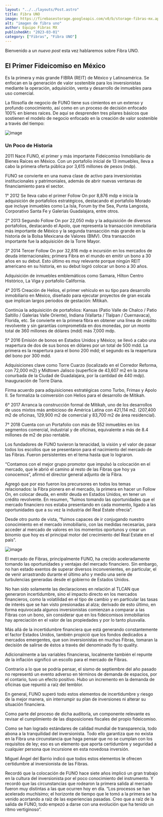 ```yaml
---
layout: "../../layouts/Post.astro"
title: Fibra UNO
image: https://firebasestorage.googleapis.com/v0/b/storage-fibras-mx.appspot.com/o/post%2Ffuno.png?alt=media&token=870f7e40-1629-4173-8363-293f8da8307a
alt: "imagen de fibra uno"
author: Equipo Fibras MX
publishedAt: "2023-03-01"
category: ["Fibras", "Fibra UNO"]
---
```


<!-- @format -->

Bienvenido a un _nuevo post_ esta vez hablaremos sobre Fibra UNO.

## El Primer Fideicomiso en México

Es la primera y más grande FIBRA (REIT) de México y Latinoamérica. Se enfocan en la generación de valor sostenible para los inversionistas mediante la operación, adquisición, venta y desarrollo de inmuebles para uso comercial.

La filosofía de negocio de FUNO tiene sus cimientos en un extenso y profundo conocimiento, así como en un proceso de decisión enfocado 100% en bienes raíces. De aquí se desprenden tres pilares básicos que sostienen el modelo de negocio enfocado en la creación de valor sostenible a través del tiempo:

![image](../../images/funo-torre.png)

### Un Poco de Historia

2011 Nace FUNO, el primer y más importante Fideicomiso Inmobiliario de Bienes Raíces en México. Con un portafolio inicial de 13 inmuebles, lleva a cabo la primera oferta pública por 3,615 millones de pesos (mdp).

FUNO se convierte en una nueva clase de activo para inversionistas institucionales y patrimoniales, además de abrir nuevas ventanas de financiamiento para el sector.

1° 2012 Se lleva cabo el primer Follow On por 8,876 mdp e inicia la adquisición de portafolios estratégicos, destacando el portafolio Morado que incluye inmuebles como La Isla, Forum by the Sea, Punta Langosta, Corporativo Santa Fe y Galerías Guadalajara, entre otros.

2° 2013 Segundo Follow On por 22,050 mdp y la adquisición de diversos portafolios, destacando el Apolo, que representa la transacción inmobiliaria más importante de México y la segunda transacción más grande en la historia de la Bolsa Mexicana de Valores (BMV). Otra transacción importante fue la adquisición de la Torre Mayor.

3° 2014 Tercer Follow On por 32,816 mdp e incursión en los mercados de deuda internacionales; primera Fibra en el mundo en emitir un bono a 30 años en su debut. Esto último es muy relevante porque ningún REIT americano en su historia, en su debut logró colocar un bono a 30 años.

Adquisición de inmuebles emblemáticos como Samara, Hilton Centro Histórico, La Viga y portafolio California.

4° 2015 Creación de Helios, el primer vehículo en su tipo para desarrollo inmobiliario en México, diseñado para ejecutar proyectos de gran escala que implican largos periodos de gestación: Mítikah.

Continúa la adquisición de portafolios: Kansas (Patio Valle de Chalco / Patio Saltillo / Galerías Valle Oriente), Indiana (Vallarta / Tlalpan / Cuernavaca), Florida, etc.
Se convierte en la primera fibra en obtener una línea de crédito revolvente y sin garantías comprometida en dos monedas, por un monto total de 360 millones de dólares (mdd) más 7,000 mdp.

5° 2016 Emisión de bonos en Estados Unidos y México; se llevó a cabo una reapertura de dos de sus bonos en dólares por un total de 500 mdd. La primera es la reapertura para el bono 200 mdd; el segundo es la reapertura del bono por 300 mdd.

Adquisiciones clave como Torre Cuarzo (localizado en el Corredor Reforma, con 72,000 m2) y Midtown Jalisco (superficie de 43,607 m2 en la zona conurbada de la Ciudad de Guadalajara, por la cantidad de 440 mdp).
Inauguración de Torre Diana.

Firma acuerdo para adquisiciones estratégicas como Turbo, Frimax y Apolo II.
Se formaliza la coinversión con Helios para el desarrollo de Mítikah.

6° 2017 Arranca la construcción formal de Mítikah, uno de los desarrollos de usos mixtos más ambicioso de América Latina con 421,114 m2. (207,400 m2 de oficinas, 129,900 m2 de comercial y 83,700 m2 de área residencial).

7° 2018 Cuenta con un Portafolio con más de 552 inmuebles en los segmentos comercial, industrial y de oficinas, equivalente a más de 8.4 millones de m2 de piso rentable.

Los fundadores de FUNO tuvieron la tenacidad, la visión y el valor de pasar todos los escollos que se presentaron para el nacimiento del mercado de las Fibras. Fueron persistentes en el tema hasta que lo lograron.

“Contamos con el mejor grupo promotor que impulsó la colocación en el mercado, que le abrió el camino al resto de las Fibras que hoy ya conocemos”, afirmó el director general adjunto de la Fibra.

Agregó que por eso fueron los precursores en todos los temas relacionados: la Fibra pionera en el mercado, la primera en hacer un Follow On, en colocar deuda, en emitir deuda en Estados Unidos, en tener un crédito revolvente. En resumen, “fuimos tomando las oportunidades que el mercado financiero nos estaba presentando en cada momento, ligado a las oportunidades que a su vez la industria del Real Estate ofrecía”.

Desde otro punto de vista, “fuimos capaces de ir conjugando nuestro conocimiento en el mercado inmobiliario, con las medidas necesarias, para acceder al mercado de valores en los momentos oportunos y crear un binomio que hoy es el principal motor del crecimiento del Real Estate en el país”.

![image](https://realestatemarket.com.mx/images/articles/119-propuestas-y-apuestas-por-mexico/142-funo/146-midtwon1.jpg)

El mercado de Fibras, principalmente FUNO, ha crecido aceleradamente tomando las oportunidades y ventajas del mercado financiero. Sin embargo, no han estado exentos de superar diversos inconvenientes, en particular, el de venir arrastrando durante el último año y medio una serie de turbulencias generadas desde el gobierno de Estados Unidos.

No han sido solamente las declaraciones en relación al TLCAN que generaron incertidumbre, sino el impacto directo en los mercados financieros, como la volatilidad en el tipo de cambio y en particular las tasas de interés que se han visto presionadas al alza; derivado de esto último, en forma equivocada algunos inversionistas comienzan a comparar a las Fibras con un bono, sin considerar que en los fideicomisos inmobiliarios hay apreciación en el valor de las propiedades y por lo tanto plusvalía.

Más allá de la incertidumbre financiera que está generando constantemente el factor Estados Unidos, también propició que los fondos dedicados a mercados emergentes, que son inversionistas en muchas Fibras, tomaran la decisión de salirse de éstos a través del denominado fly to quality.

Adicionalmente a las variables financieras, localmente también el repunte de la inflación significó un escollo para el mercado de Fibras.

Contrario a lo que se podría pensar, el sismo de septiembre del año pasado no representó un evento adverso en términos de demanda de espacios, por el contario, tuvo un efecto positivo. Hubo un incremento en la demanda de oficinas que repuntó a raíz del temblor.

En general, FUNO superó todo estos elementos de incertidumbre y riesgo de la mejor manera, sin interrumpir su plan de inversiones ni alterar su situación financiera.

Como parte del proceso de dicha auditoría, un componente relevante es revisar el cumplimiento de las disposiciones fiscales del propio fideicomiso.

Como se han logrado estándares de calidad mundial de transparencia, todo abona a la tranquilidad del inversionista. Todo ello garantiza que no exista en la Fibra una circunstancia que haga pensar que no se cumplan con los requisitos de ley; eso es un elemento que aporta certidumbre y seguridad a cualquier persona que incursione en esta novedosa inversión.

Miguel Ángel del Barrio indicó que todos estos elementos le ofrecen certidumbre al inversionista de las Fibras.

Recordó que la colocación de FUNO hace siete años implicó un gran trabajo en la cultura del inversionista por el poco conocimiento del instrumento. Y recordó que las circunstancias que rodearon la primera salida al mercado fueron muy distintas a las que ocurren hoy en día. “Los procesos se han acelerado muchísimo; el horizonte de tiempo que le tomó a la primera se ha venido acortando a raíz de las experiencias pasadas. Creo que a raíz de la salida de FUNO, todo empezó a darse con una evolución que ha tenido un ritmo vertiginoso”.
